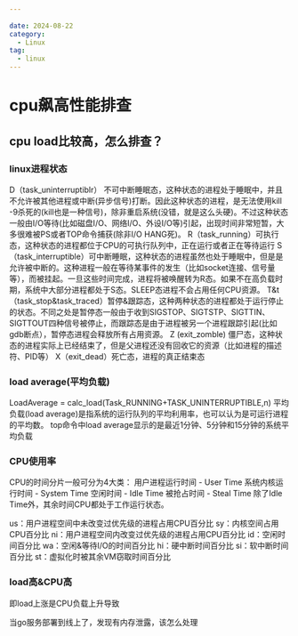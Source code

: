 ```yaml
---
 
date: 2024-08-22
category:
  - Linux
tag:
  - linux
---
```

# cpu飙高性能排查
## cpu load比较高，怎么排查？
### linux进程状态
D（task_uninterruptiblr） 不可中断睡眠态，这种状态的进程处于睡眠中，并且不允许被其他进程或中断(异步信号)打断。因此这种状态的进程，是无法使用kill -9杀死的(kill也是一种信号)，除非重启系统(没错，就是这么头硬)。不过这种状态一般由I/O等待(比如磁盘I/O、网络I/O、外设I/O等)引起，出现时间非常短暂，大多很难被PS或者TOP命令捕获(除非I/O HANG死)。
R（task_running）可执行态，这种状态的进程都位于CPU的可执行队列中，正在运行或者正在等待运行
S（task_interruptible）可中断睡眠，这种状态的进程虽然也处于睡眠中，但是是允许被中断的。这种进程一般在等待某事件的发生（比如socket连接、信号量等），而被挂起。一旦这些时间完成，进程将被唤醒转为R态。如果不在高负载时期，系统中大部分进程都处于S态。SLEEP态进程不会占用任何CPU资源。
T&t（task_stop&task_traced）暂停&跟踪态，这种两种状态的进程都处于运行停止的状态。不同之处是暂停态一般由于收到SIGSTOP、SIGTSTP、SIGTTIN、SIGTTOUT四种信号被停止，而跟踪态是由于进程被另一个进程跟踪引起(比如gdb断点），暂停态进程会释放所有占用资源。
Z (exit_zomble) 僵尸态，这种状态的进程实际上已经结束了，但是父进程还没有回收它的资源（比如进程的描述符、PID等）
X（exit_dead）死亡态，进程的真正结束态

### load average(平均负载)
LoadAverage = calc_load(Task_RUNNING+TASK_UNINTERRUPTIBLE,n)
平均负载(load average)是指系统的运行队列的平均利用率，也可以认为是可运行进程的平均数。
top命令中load average显示的是最近1分钟、5分钟和15分钟的系统平均负载

### CPU使用率
CPU的时间分片一般可分为4大类：
用户进程运行时间 - User Time
系统内核运行时间 - System Time
空闲时间 - Idle Time
被抢占时间 - Steal Time
除了Idle Time外，其余时间CPU都处于工作运行状态。

us：用户进程空间中未改变过优先级的进程占用CPU百分比
sy：内核空间占用CPU百分比
ni：用户进程空间内改变过优先级的进程占用CPU百分比
id：空闲时间百分比
wa：空闲&等待I/O的时间百分比
hi：硬中断时间百分比
si：软中断时间百分比
st：虚拟化时被其余VM窃取时间百分比

### load高&CPU高
即load上涨是CPU负载上升导致

当go服务部署到线上了，发现有内存泄露，该怎么处理